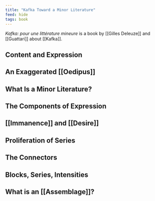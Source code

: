 ```yaml
---
title: "Kafka Toward a Minor Literature"
feed: hide
tags: book
---
```


_Kafka: pour une littérature mineure_ is a book by [[Gilles Deleuze]] and [[Guattari]] about [[Kafka]]. 

## Content and Expression

## An Exaggerated [[Oedipus]]

## What Is a Minor Literature? 

## The Components of Expression

## [[Immanence]] and [[Desire]]

## Proliferation of Series

## The Connectors

## Blocks, Series, Intensities

## What is an [[Assemblage]]? 